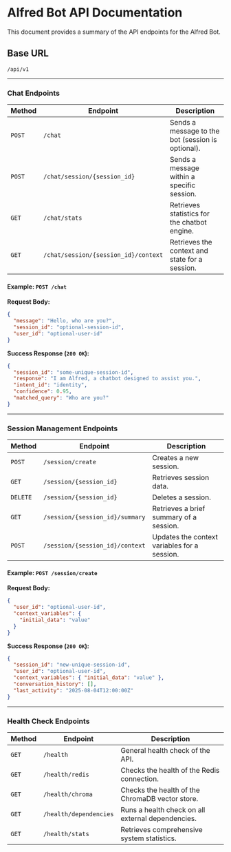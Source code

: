 # Alfred Bot API Documentation

This document provides a summary of the API endpoints for the Alfred Bot.

## Base URL

`/api/v1`

---

### Chat Endpoints

| Method | Endpoint                             | Description                                           |
|--------|--------------------------------------|-------------------------------------------------------|
| `POST` | `/chat`                              | Sends a message to the bot (session is optional).     |
| `POST` | `/chat/session/{session_id}`         | Sends a message within a specific session.            |
| `GET`  | `/chat/stats`                        | Retrieves statistics for the chatbot engine.          |
| `GET`  | `/chat/session/{session_id}/context` | Retrieves the context and state for a session.        |

#### Example: `POST /chat`

**Request Body:**
```json
{
  "message": "Hello, who are you?",
  "session_id": "optional-session-id",
  "user_id": "optional-user-id"
}
```

**Success Response (`200 OK`):**
```json
{
  "session_id": "some-unique-session-id",
  "response": "I am Alfred, a chatbot designed to assist you.",
  "intent_id": "identity",
  "confidence": 0.95,
  "matched_query": "Who are you?"
}
```

---

### Session Management Endpoints

| Method   | Endpoint                      | Description                                      |
|----------|-------------------------------|--------------------------------------------------|
| `POST`   | `/session/create`             | Creates a new session.                           |
| `GET`    | `/session/{session_id}`       | Retrieves session data.                          |
| `DELETE` | `/session/{session_id}`       | Deletes a session.                               |
| `GET`    | `/session/{session_id}/summary` | Retrieves a brief summary of a session.          |
| `POST`   | `/session/{session_id}/context` | Updates the context variables for a session.     |

#### Example: `POST /session/create`

**Request Body:**
```json
{
  "user_id": "optional-user-id",
  "context_variables": {
    "initial_data": "value"
  }
}
```

**Success Response (`200 OK`):**
```json
{
  "session_id": "new-unique-session-id",
  "user_id": "optional-user-id",
  "context_variables": { "initial_data": "value" },
  "conversation_history": [],
  "last_activity": "2025-08-04T12:00:00Z"
}
```

---

### Health Check Endpoints

| Method | Endpoint                 | Description                                      |
|--------|--------------------------|--------------------------------------------------|
| `GET`  | `/health`                | General health check of the API.                 |
| `GET`  | `/health/redis`          | Checks the health of the Redis connection.       |
| `GET`  | `/health/chroma`         | Checks the health of the ChromaDB vector store.  |
| `GET`  | `/health/dependencies`   | Runs a health check on all external dependencies.|
| `GET`  | `/health/stats`          | Retrieves comprehensive system statistics.       |
